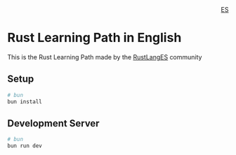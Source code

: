 <div align="right">
<a href="./README.md">ES</a>
</div>

# Rust Learning Path in English
This is the Rust Learning Path made by the [RustLangES](https://rustlang-es.org) community

## Setup

```bash
# bun
bun install
```

## Development Server

```bash
# bun
bun run dev
```
